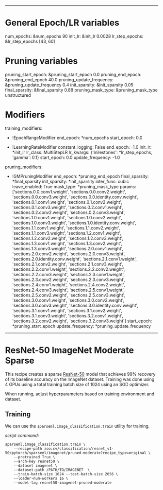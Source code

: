 <!--
Copyright (c) 2021 - present / Neuralmagic, Inc. All Rights Reserved.

Licensed under the Apache License, Version 2.0 (the "License");
you may not use this file except in compliance with the License.
You may obtain a copy of the License at

   http://www.apache.org/licenses/LICENSE-2.0

Unless required by applicable law or agreed to in writing,
software distributed under the License is distributed on an "AS IS" BASIS,
WITHOUT WARRANTIES OR CONDITIONS OF ANY KIND, either express or implied.
See the License for the specific language governing permissions and
limitations under the License.
-->

---
# General Epoch/LR variables
num_epochs: &num_epochs 90
init_lr: &init_lr 0.0028
lr_step_epochs: &lr_step_epochs [43, 60]

# Pruning variables
pruning_start_epoch: &pruning_start_epoch 0.0
pruning_end_epoch: &pruning_end_epoch 40.0
pruning_update_frequency: &pruning_update_frequency 0.4
init_sparsity: &init_sparsity 0.05
final_sparsity: &final_sparsity 0.88
pruning_mask_type: &pruning_mask_type unstructured

# Modifiers
training_modifiers:
  - !EpochRangeModifier
    end_epoch: *num_epochs
    start_epoch: 0.0

  - !LearningRateModifier
    constant_logging: False
    end_epoch: -1.0
    init_lr: *init_lr
    lr_class: MultiStepLR
    lr_kwargs: {'milestones': *lr_step_epochs, 'gamma': 0.1}
    start_epoch: 0.0
    update_frequency: -1.0
        
pruning_modifiers:
  - !GMPruningModifier
    end_epoch: *pruning_end_epoch
    final_sparsity: *final_sparsity
    init_sparsity: *init_sparsity
    inter_func: cubic
    leave_enabled: True
    mask_type: *pruning_mask_type
    params: ['sections.0.0.conv1.weight', 'sections.0.0.conv2.weight', 'sections.0.0.conv3.weight', 'sections.0.0.identity.conv.weight', 'sections.0.1.conv1.weight', 'sections.0.1.conv2.weight', 'sections.0.1.conv3.weight', 'sections.0.2.conv1.weight', 'sections.0.2.conv2.weight', 'sections.0.2.conv3.weight', 'sections.1.0.conv1.weight', 'sections.1.0.conv2.weight', 'sections.1.0.conv3.weight', 'sections.1.0.identity.conv.weight', 'sections.1.1.conv1.weight', 'sections.1.1.conv2.weight', 'sections.1.1.conv3.weight', 'sections.1.2.conv1.weight', 'sections.1.2.conv2.weight', 'sections.1.2.conv3.weight', 'sections.1.3.conv1.weight', 'sections.1.3.conv2.weight', 'sections.1.3.conv3.weight', 'sections.2.0.conv1.weight', 'sections.2.0.conv2.weight', 'sections.2.0.conv3.weight', 'sections.2.0.identity.conv.weight', 'sections.2.1.conv1.weight', 'sections.2.1.conv2.weight', 'sections.2.1.conv3.weight', 'sections.2.2.conv1.weight', 'sections.2.2.conv2.weight', 'sections.2.2.conv3.weight', 'sections.2.3.conv1.weight', 'sections.2.3.conv2.weight', 'sections.2.3.conv3.weight', 'sections.2.4.conv1.weight', 'sections.2.4.conv2.weight', 'sections.2.4.conv3.weight', 'sections.2.5.conv1.weight', 'sections.2.5.conv2.weight', 'sections.2.5.conv3.weight', 'sections.3.0.conv1.weight', 'sections.3.0.conv2.weight', 'sections.3.0.conv3.weight', 'sections.3.0.identity.conv.weight', 'sections.3.1.conv1.weight', 'sections.3.1.conv2.weight', 'sections.3.1.conv3.weight', 'sections.3.2.conv1.weight', 'sections.3.2.conv2.weight', 'sections.3.2.conv3.weight']
    start_epoch: *pruning_start_epoch
    update_frequency: *pruning_update_frequency
---

# ResNet-50 ImageNet Moderate Sparse

This recipe creates a sparse [ResNet-50](https://arxiv.org/abs/1512.03385) model that
achieves 99% recovery of its baseline accuracy on the ImageNet dataset.
Training was done using 4 GPUs using a total training batch size of 1024
using an SGD optimizer.

When running, adjust hyperparameters based on training environment and dataset.

## Training
We can use the `sparseml.image_classification.train` utility for training.

*script command:*

```
sparseml.image_classification.train \
    --recipe-path zoo:cv/classification/resnet_v1-50/pytorch/sparseml/imagenet/pruned-moderate?recipe_type=original \
    --pretrained True \
    --arch-key resnet50 \
    --dataset imagenet \
    --dataset-path /PATH/TO/IMAGENET  \
    --train-batch-size 1024 --test-batch-size 2056 \
    --loader-num-workers 16 \
    --model-tag resnet50-imagenet-pruned-moderate
```

